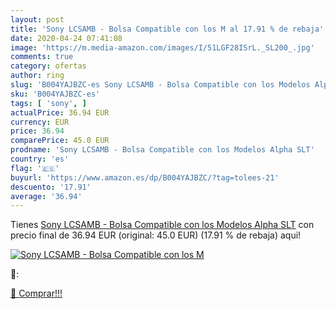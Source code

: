 ```yaml
---
layout: post
title: 'Sony LCSAMB - Bolsa Compatible con los M al 17.91 % de rebaja'
date: 2020-04-24 07:41:08
image: 'https://m.media-amazon.com/images/I/51LGF28ISrL._SL200_.jpg'
comments: true
category: ofertas
author: ring
slug: 'B004YAJBZC-es Sony LCSAMB - Bolsa Compatible con los Modelos Alpha SLT'
sku: 'B004YAJBZC-es'
tags: [ 'sony', ]
actualPrice: 36.94 EUR
currency: EUR
price: 36.94
comparePrice: 45.0 EUR
prodname: 'Sony LCSAMB - Bolsa Compatible con los Modelos Alpha SLT'
country: 'es'
flag: '🇪🇸'
buyurl: 'https://www.amazon.es/dp/B004YAJBZC/?tag=tolees-21'
descuento: '17.91'
average: '36.94'
---
```


Tienes [Sony LCSAMB - Bolsa Compatible con los Modelos Alpha SLT](https://www.amazon.es/dp/B004YAJBZC/?tag=tolees-21) con precio final de  36.94 EUR (original: 45.0 EUR) (17.91 %  de rebaja) aqui!

[![Sony LCSAMB - Bolsa Compatible con los M](https://m.media-amazon.com/images/I/51LGF28ISrL._SL200_.jpg)](https://www.amazon.es/dp/B004YAJBZC/?tag=tolees-21)

🔎:


[🛒 Comprar!!!](https://www.amazon.es/dp/B004YAJBZC/?tag=tolees-21)
